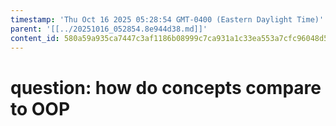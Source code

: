 ```yaml
---
timestamp: 'Thu Oct 16 2025 05:28:54 GMT-0400 (Eastern Daylight Time)'
parent: '[[../20251016_052854.8e944d38.md]]'
content_id: 580a59a935ca7447c3af1186b08999c7ca931a1c33ea553a7cfc96048d586fe8
---
```


# question: how do concepts compare to OOP
